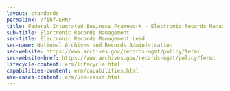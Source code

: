 ```yaml
---
layout: standards
permalink: /fibf-ERM/
title: Federal Integrated Business Framework - Electronic Records Management
sub-title: Electronic Records Management
sec-title: Electronic Records Management Lead
sec-name: National Archives and Records Administration
sec-website: https://www.archives.gov/records-mgmt/policy/fermi
sec-website-href: https://www.archives.gov/records-mgmt/policy/fermi
lifecycle-content: erm/lifecycle.html
capabilities-content: erm/capabilities.html
use-cases-content: erm/use-cases.html
---
```

